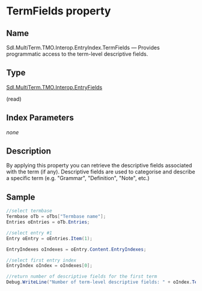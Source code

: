 # TermFields property


## Name

Sdl.MultiTerm.TMO.Interop.EntryIndex.TermFields —          Provides programmatic access to the term-level descriptive fields.



## Type
[Sdl.MultiTerm.TMO.Interop.EntryFields](Sdl.MultiTerm.TMO.Interop.EntryFields.md)

(read)



## Index Parameters
*none*


## Description



By applying this property you can retrieve the descriptive fields associated with the term (if any). Descriptive fields are used to categorise and describe a specific term (e.g. "Grammar", "Definition", "Note", etc.)



## Sample


```cs
//select termbase
Termbase oTb = oTbs["Termbase name"];
Entries oEntries = oTb.Entries;

//select entry #1
Entry oEntry = oEntries.Item(1);

EntryIndexes oIndexes = oEntry.Content.EntryIndexes;

//select first entry index
EntryIndex oIndex = oIndexes[0];

//return number of descriptive fields for the first term
Debug.WriteLine("Number of term-level descriptive fields: " + oIndex.TermFields.Count.ToString());
```
